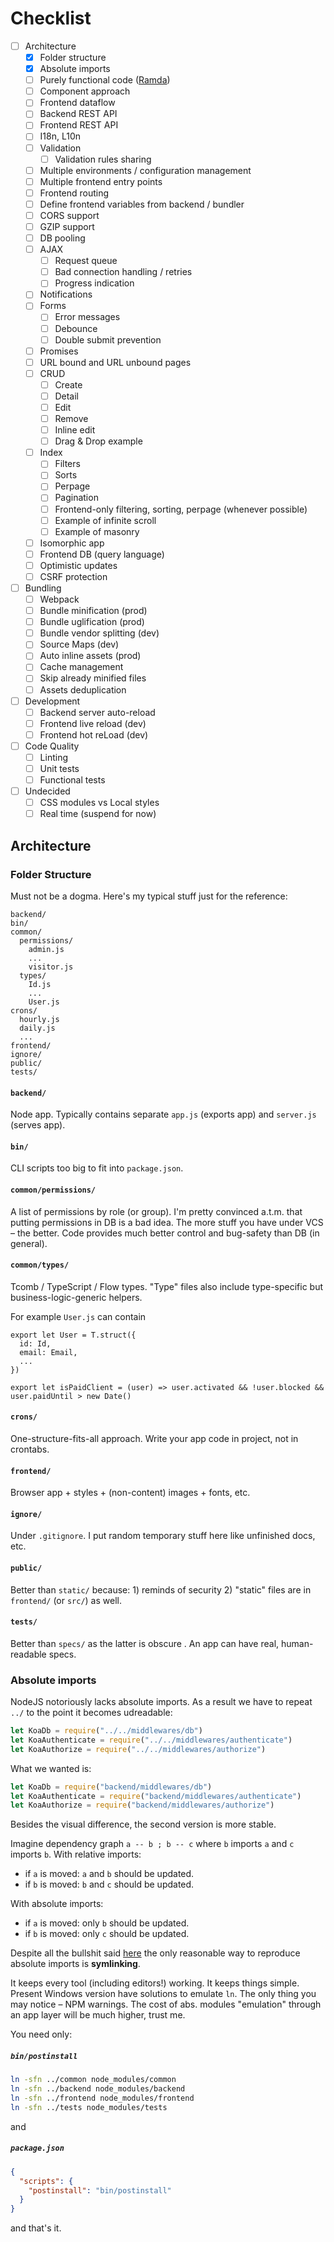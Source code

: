 # Checklist

- [ ] Architecture
  - [x] Folder structure
  - [x] Absolute imports
  - [ ] Purely functional code ([Ramda](http://ramdajs.com))
  - [ ] Component approach
  - [ ] Frontend dataflow
  - [ ] Backend REST API
  - [ ] Frontend REST API
  - [ ] I18n, L10n
  - [ ] Validation
    - [ ] Validation rules sharing
  - [ ] Multiple environments / configuration management
  - [ ] Multiple frontend entry points
  - [ ] Frontend routing
  - [ ] Define frontend variables from backend / bundler
  - [ ] CORS support
  - [ ] GZIP support
  - [ ] DB pooling
  - [ ] AJAX
    - [ ] Request queue
    - [ ] Bad connection handling / retries
    - [ ] Progress indication
  - [ ] Notifications
  - [ ] Forms
    - [ ] Error messages
    - [ ] Debounce
    - [ ] Double submit prevention
  - [ ] Promises
  - [ ] URL bound and URL unbound pages
  - [ ] CRUD
    - [ ] Create
    - [ ] Detail
    - [ ] Edit
    - [ ] Remove
    - [ ] Inline edit
    - [ ] Drag & Drop example
  - [ ] Index
    - [ ] Filters
    - [ ] Sorts
    - [ ] Perpage
    - [ ] Pagination
    - [ ] Frontend-only filtering, sorting, perpage (whenever possible)
    - [ ] Example of infinite scroll
    - [ ] Example of masonry
  - [ ] Isomorphic app
  - [ ] Frontend DB (query language)
  - [ ] Optimistic updates
  - [ ] CSRF protection

- [ ] Bundling
  - [ ] Webpack
  - [ ] Bundle minification (prod)
  - [ ] Bundle uglification (prod)
  - [ ] Bundle vendor splitting (dev)
  - [ ] Source Maps (dev)
  - [ ] Auto inline assets (prod)
  - [ ] Cache management
  - [ ] Skip already minified files
  - [ ] Assets deduplication

- [ ] Development
  - [ ] Backend server auto-reload
  - [ ] Frontend live reload (dev)
  - [ ] Frontend hot reLoad (dev)

- [ ] Code Quality
  - [ ] Linting
  - [ ] Unit tests
  - [ ] Functional tests

- [ ] Undecided
  - [ ] CSS modules vs Local styles
  - [ ] Real time (suspend for now)

## Architecture

### Folder Structure

Must not be a dogma. Here's my typical stuff just for the reference:

```
backend/
bin/      
common/   
  permissions/
    admin.js
    ...
    visitor.js
  types/    
    Id.js
    ...
    User.js
crons/    
  hourly.js 
  daily.js  
  ...  
frontend/ 
ignore/   
public/   
tests/    
```

#### `backend/`

Node app. Typically contains separate `app.js` (exports app) and `server.js` (serves app).

#### `bin/` 

CLI scripts too big to fit into `package.json`.

#### `common/permissions/` 

A list of permissions by role (or group). I'm pretty convinced a.t.m. that putting permissions in DB is a bad idea. The more stuff you have under VCS – the better. Code provides much better control and bug-safety than DB (in general).

#### `common/types/` 

Tcomb / TypeScript / Flow types. "Type" files also include type-specific but business-logic-generic helpers. 

For example `User.js` can contain

```
export let User = T.struct({
  id: Id,
  email: Email,
  ...
})

export let isPaidClient = (user) => user.activated && !user.blocked && user.paidUntil > new Date()
```

#### `crons/` 

One-structure-fits-all approach. Write your app code in project, not in crontabs.

#### `frontend/` 

Browser app + styles + (non-content) images + fonts, etc.

#### `ignore/` 

Under `.gitignore`. I put random temporary stuff here like unfinished docs, etc.

#### `public/` 

Better than `static/` because: 1) reminds of security 2) "static" files are in `frontend/` (or `src/`) as well.

#### `tests/` 

Better than `specs/` as the latter is obscure . An app can have real, human-readable specs.

### Absolute imports

NodeJS notoriously lacks absolute imports. As a result we have to repeat `../` to the point it becomes udreadable:

```js
let KoaDb = require("../../middlewares/db")
let KoaAuthenticate = require("../../middlewares/authenticate")
let KoaAuthorize = require("../../middlewares/authorize")
```

What we wanted is:

```js
let KoaDb = require("backend/middlewares/db")
let KoaAuthenticate = require("backend/middlewares/authenticate")
let KoaAuthorize = require("backend/middlewares/authorize")
```

Besides the visual difference, the second version is more stable. 

Imagine dependency graph `a -- b ; b -- c` where `b` imports `a` and `c` imports `b`.
With relative imports:
* if `a` is moved: `a` and `b` should be updated.
* if `b` is moved: `b` and `c` should be updated.

With absolute imports:
* if `a` is moved: only `b` should be updated.
* if `b` is moved: only `c` should be updated.

Despite all the bullshit said [here](https://gist.github.com/branneman/8048520) 
the only reasonable way to reproduce absolute imports is **symlinking**.

It keeps every tool (including editors!) working. It keeps things simple.
Present Windows version have solutions to emulate `ln`. The only thing you may notice – NPM warnings.
The cost of abs. modules "emulation" through an app layer will be much higher, trust me.

You need only: 

##### `bin/postinstall`
```sh
ln -sfn ../common node_modules/common
ln -sfn ../backend node_modules/backend
ln -sfn ../frontend node_modules/frontend
ln -sfn ../tests node_modules/tests
```

and 

##### `package.json`
```json
{
  "scripts": {
    "postinstall": "bin/postinstall"
  }  
}    
```    

and that's it.
